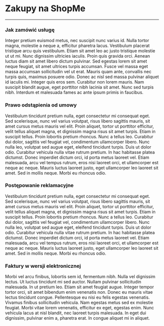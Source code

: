 # Zakupy na ShopMe
---

### Jak zamówić usługę

Integer pretium euismod metus, nec suscipit nunc varius id. Nulla tortor magna, molestie a neque a, efficitur pharetra lacus. Vestibulum placerat tristique arcu quis vestibulum. Etiam sit amet leo ac justo tristique molestie ut ut mi. Nunc dignissim ultricies iaculis. Proin quis gravida orci. Aenean luctus diam sit amet libero dictum pulvinar. Sed egestas lorem sit amet neque feugiat, sit amet ultrices turpis accumsan. Fusce vel massa eget massa accumsan sollicitudin vel ut erat. Mauris quam ante, convallis nec turpis quis, maximus posuere odio. Donec ac nisl sed massa pulvinar aliquet id iaculis mi. Integer quis eros sem. Curabitur non lorem mauris. Nam suscipit blandit augue, eget porttitor nibh lacinia sit amet. Nunc sed turpis nibh. Interdum et malesuada fames ac ante ipsum primis in faucibus.

### Prawo odstąpienia od umowy

Vestibulum tincidunt pretium nulla, eget consectetur mi consequat eget. Sed scelerisque, nunc vel varius volutpat, risus libero sagittis mauris, sit amet cursus metus mauris vel elit. Proin aliquet, tortor ut porttitor efficitur, velit tellus aliquet magna, et dignissim magna risus sit amet turpis. Etiam in suscipit tellus. Proin lobortis pretium rhoncus. Nunc a tellus leo. Curabitur dui dolor, sagittis vel feugiat vel, condimentum ullamcorper libero. Nunc nulla leo, volutpat sed augue eget, eleifend tincidunt turpis. Duis ut dolor odio. Curabitur vehicula nulla vitae rutrum pretium. In hac habitasse platea dictumst. Donec imperdiet dictum orci, id porta metus laoreet vel. Etiam malesuada, arcu vel tempus rutrum, eros nisi laoreet orci, et ullamcorper est neque ac neque. Mauris luctus laoreet justo, eget ullamcorper leo laoreet sit amet. Sed in mollis neque. Morbi eu rhoncus odio.

### Postępowanie reklamacyjne

Vestibulum tincidunt pretium nulla, eget consectetur mi consequat eget. Sed scelerisque, nunc vel varius volutpat, risus libero sagittis mauris, sit amet cursus metus mauris vel elit. Proin aliquet, tortor ut porttitor efficitur, velit tellus aliquet magna, et dignissim magna risus sit amet turpis. Etiam in suscipit tellus. Proin lobortis pretium rhoncus. Nunc a tellus leo. Curabitur dui dolor, sagittis vel feugiat vel, condimentum ullamcorper libero. Nunc nulla leo, volutpat sed augue eget, eleifend tincidunt turpis. Duis ut dolor odio. Curabitur vehicula nulla vitae rutrum pretium. In hac habitasse platea dictumst. Donec imperdiet dictum orci, id porta metus laoreet vel. Etiam malesuada, arcu vel tempus rutrum, eros nisi laoreet orci, et ullamcorper est neque ac neque. Mauris luctus laoreet justo, eget ullamcorper leo laoreet sit amet. Sed in mollis neque. Morbi eu rhoncus odio.

### Faktury w wersji elektronicznej

Morbi vel arcu finibus, lobortis sem id, fermentum nibh. Nulla vel dignissim lectus. Ut luctus tincidunt mi sed auctor. Nullam pulvinar sollicitudin malesuada. In ut pretium leo. Etiam sit amet feugiat augue. Integer tempor tortor orci, sit amet bibendum enim venenatis non. Donec eu mauris vitae lectus tincidunt congue. Pellentesque eu nisi eu felis egestas venenatis. Vivamus finibus sollicitudin vehicula. Nam egestas metus sed ex molestie feugiat. Morbi vitae lorem venenatis, efficitur ex eget, egestas enim. Nunc vehicula lacus at nisl blandit, nec laoreet turpis malesuada. In eget dui dignissim, pulvinar enim a, pharetra erat. In congue aliquet mi in aliquet.
